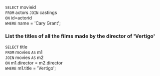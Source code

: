 `SELECT` movieid<br>
`FROM` actors `JOIN` castings<br>
`ON` id=actorid<br>
`WHERE` name = 'Cary Grant';

### List the titles of all the films made by the director of 'Vertigo'

`SELECT` title<br>
`FROM` movies `AS` m1<br>
`JOIN` movies `AS` m2<br>
`ON` m1.director = m2.director<br>
`WHERE` m1.title = 'Vertigo';

